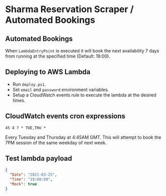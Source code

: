 ﻿# Sharma Reservation Scraper / Automated Bookings

## Automated Bookings

When `LambdaEntryPoint` is executed it will book the next availability
7 days from running at the specified time (Default: 19:00).

## Deploying to AWS Lambda

* Run `deploy.ps1`.
* Set `email` and `password` environment variables.
* Setup a CloudWatch events rule to execute the lambda at the desired times.

## CloudWatch events cron expressions

`45 4 ? * TUE,THU *`

Every Tuesday and Thursday at 4:45AM GMT.
This will attempt to book the 7PM session of the same weekday of next week.

## Test lambda payload

```json
{
  "Date": "2021-03-25",
  "Time": "19:00:00",
  "Mock": true
}
```

